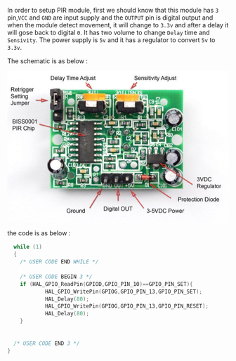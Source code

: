 In order to setup PIR module, first we should know that this module has `3` pin,`VCC` and `GND` are input supply and the `OUTPUT` pin is digital output and when the module detect movement, it will change to `3.3v` and after a delay it will gose back to digital `0`.
It has two volume to change `Delay` time and `Sensivity`. The power supply is `5v` and it has a regulator to convert `5v` to `3.3v`.

The schematic is as below :

 <p align="center">
  <img 
    src="../../images/s3/pir.png"
  >
</p>

the code is as below :

```c
  while (1)
  {
    /* USER CODE END WHILE */

    /* USER CODE BEGIN 3 */
 	if (HAL_GPIO_ReadPin(GPIOD,GPIO_PIN_10)==GPIO_PIN_SET){
			HAL_GPIO_WritePin(GPIOG,GPIO_PIN_13,GPIO_PIN_SET);
			HAL_Delay(80);
			HAL_GPIO_WritePin(GPIOG,GPIO_PIN_13,GPIO_PIN_RESET);
			HAL_Delay(80);			
	}
		

  /* USER CODE END 3 */
}
```


